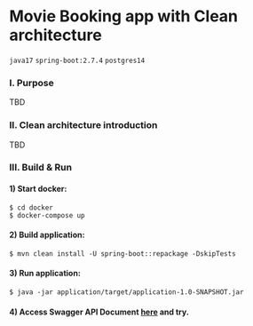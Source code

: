 # Movie Booking app with Clean architecture

`java17` `spring-boot:2.7.4` `postgres14`

### I. Purpose

TBD

### II. Clean architecture introduction

TBD

### III. Build & Run

#### 1) Start docker:
```shell
$ cd docker
$ docker-compose up
```

#### 2) Build application:
```shell
$ mvn clean install -U spring-boot::repackage -DskipTests
```

#### 3) Run application:
```shell
$ java -jar application/target/application-1.0-SNAPSHOT.jar
```

#### 4) Access Swagger API Document [here](http://localhost:9123/swagger-ui/#) and try.
